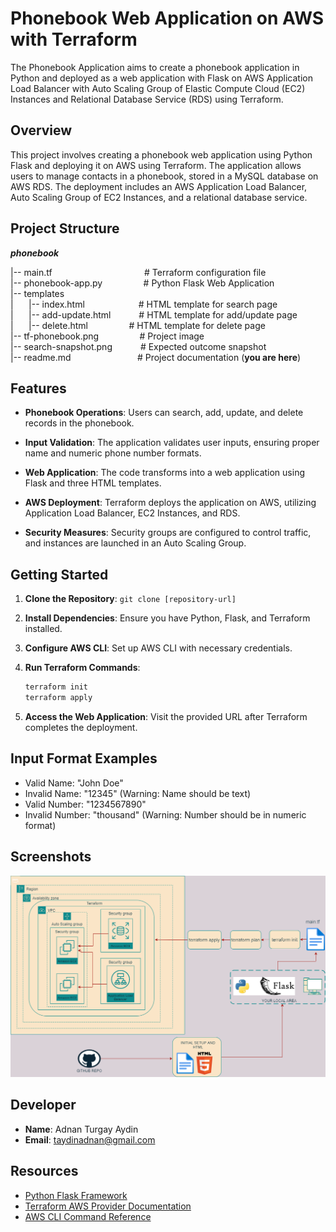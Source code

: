 # Phonebook Web Application on AWS with Terraform

The Phonebook Application aims to create a phonebook application in Python and deployed as a web application with Flask on AWS Application Load Balancer with Auto Scaling Group of Elastic Compute Cloud (EC2) Instances and Relational Database Service (RDS) using Terraform.

## Overview

This project involves creating a phonebook web application using Python Flask and deploying it on AWS using Terraform. The application allows users to manage contacts in a phonebook, stored in a MySQL database on AWS RDS. The deployment includes an AWS Application Load Balancer, Auto Scaling Group of EC2 Instances, and a relational database service.

## Project Structure

*****phonebook*****

|-- main.tf $\quad$ $\quad$ $\quad$ $\quad$ $\quad$ $\quad$ $\quad$              # Terraform configuration file\
|-- phonebook-app.py $\quad$ $\quad$ $\quad$         # Python Flask Web Application\
|-- templates\
| $\quad$  |-- index.html  $\quad$ $\quad$ $\quad$ $\quad$   # HTML template for search page\
| $\quad$ |-- add-update.html  $\quad$ $\quad$  # HTML template for add/update page\
| $\quad$  |-- delete.html   $\quad$ $\quad$ $\quad$      # HTML template for delete page\
|-- tf-phonebook.png  $\quad$ $\quad$ $\quad$       # Project image\
|-- search-snapshot.png  $\quad$ $\quad$    # Expected outcome snapshot\
|-- readme.md        $\quad$ $\quad$ $\quad$ $\quad$ $\quad$      # Project documentation (**you are here**)


## Features

- **Phonebook Operations**: Users can search, add, update, and delete records in the phonebook.

- **Input Validation**: The application validates user inputs, ensuring proper name and numeric phone number formats.

- **Web Application**: The code transforms into a web application using Flask and three HTML templates.

- **AWS Deployment**: Terraform deploys the application on AWS, utilizing Application Load Balancer, EC2 Instances, and RDS.

- **Security Measures**: Security groups are configured to control traffic, and instances are launched in an Auto Scaling Group.

## Getting Started

1. **Clone the Repository**: `git clone [repository-url]`

2. **Install Dependencies**: Ensure you have Python, Flask, and Terraform installed.

3. **Configure AWS CLI**: Set up AWS CLI with necessary credentials.

4. **Run Terraform Commands**:
    ```bash
    terraform init
    terraform apply
    ```

5. **Access the Web Application**: Visit the provided URL after Terraform completes the deployment.

## Input Format Examples

- Valid Name: "John Doe"
- Invalid Name: "12345" (Warning: Name should be text)
- Valid Number: "1234567890"
- Invalid Number: "thousand" (Warning: Number should be in numeric format)

## Screenshots

![Search Page](./tf-phonebook.png)

## Developer

- **Name**: Adnan Turgay Aydin
- **Email**: taydinadnan@gmail.com

## Resources

- [Python Flask Framework](https://flask.palletsprojects.com/en/1.1.x/quickstart/)
- [Terraform AWS Provider Documentation](https://registry.terraform.io/providers/hashicorp/aws/latest/docs)
- [AWS CLI Command Reference](https://docs.aws.amazon.com/cli/latest/index.html)

